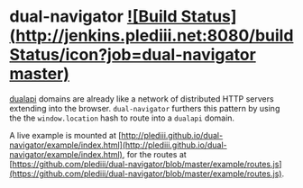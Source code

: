# dual-navigator [![Build Status](http://jenkins.plediii.net:8080/buildStatus/icon?job=dual-navigator master)](http://jenkins.plediii.net:8080/job/dual-navigator%20master/)

[dualapi](https://github.com/plediii/dualapi) domains are already like
a network of distributed HTTP servers extending into the browser.
`dual-navigator` furthers this pattern by using the the
`window.location` hash to route into a `dualapi` domain.  

A live example is mounted at
[http://plediii.github.io/dual-navigator/example/index.html](http://plediii.github.io/dual-navigator/example/index.html),
for the routes at
[https://github.com/plediii/dual-navigator/blob/master/example/routes.js](https://github.com/plediii/dual-navigator/blob/master/example/routes.js).

